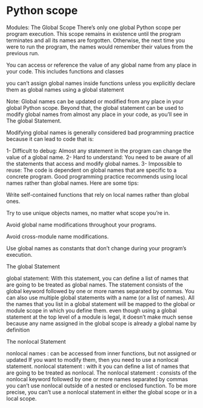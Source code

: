 # Python scope

Modules: The Global Scope
There’s only one global Python scope per program execution. This scope remains in existence until the program terminates and all its names are forgotten. Otherwise, the next time you were to run the program, the names would remember their values from the previous run.

You can access or reference the value of any global name from any place in your code. This includes functions and classes

you can’t assign global names inside functions unless you explicitly declare them as global names using a global statement

Note: Global names can be updated or modified from any place in your global Python scope. Beyond that, the global statement can be used to modify global names from almost any place in your code, as you’ll see in The global Statement.

Modifying global names is generally considered bad programming practice because it can lead to code that is:

1- Difficult to debug: Almost any statement in the program can change the value of a global name. 2- Hard to understand: You need to be aware of all the statements that access and modify global names. 3- Impossible to reuse: The code is dependent on global names that are specific to a concrete program.
 Good programming practice recommends using local names rather than global names. Here are some tips:

Write self-contained functions that rely on local names rather than global ones.

Try to use unique objects names, no matter what scope you’re in.

Avoid global name modifications throughout your programs.

Avoid cross-module name modifications.

Use global names as constants that don’t change during your program’s execution.

The global Statement

global statement: With this statement, you can define a list of names that are going to be treated as global names.
The statement consists of the global keyword followed by one or more names separated by commas. You can also use multiple global statements with a name (or a list of names). All the names that you list in a global statement will be mapped to the global or module scope in which you define them.
even though using a global statement at the top level of a module is legal, it doesn’t make much sense because any name assigned in the global scope is already a global name by definition

The nonlocal Statement

nonlocal names : can be accessed from inner functions, but not assigned or updated
If you want to modify them, then you need to use a nonlocal statement.
nonlocal statement : with it you can define a list of names that are going to be treated as nonlocal.
The nonlocal statement : consists of the nonlocal keyword followed by one or more names separated by commas
you can’t use nonlocal outside of a nested or enclosed function. To be more precise, you can’t use a nonlocal statement in either the global scope or in a local scope.
